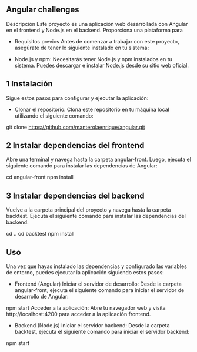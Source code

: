 ## Angular challenges
Descripción
Este proyecto es una aplicación web desarrollada con Angular en el frontend y Node.js en el backend. Proporciona una plataforma para

- Requisitos previos
Antes de comenzar a trabajar con este proyecto, asegúrate de tener lo siguiente instalado en tu sistema:

- Node.js y npm: Necesitarás tener Node.js y npm instalados en tu sistema. Puedes descargar e instalar Node.js desde su sitio web oficial.

## 1 Instalación
Sigue estos pasos para configurar y ejecutar la aplicación:

- Clonar el repositorio: Clona este repositorio en tu máquina local utilizando el siguiente comando:

git clone https://github.com/manterolaenrique/angular.git

## 2 Instalar dependencias del frontend
Abre una terminal y navega hasta la carpeta angular-front. Luego, ejecuta el siguiente comando para instalar las dependencias de Angular:

cd angular-front
npm install

## 3 Instalar dependencias del backend
Vuelve a la carpeta principal del proyecto y navega hasta la carpeta backtest. Ejecuta el siguiente comando para instalar las dependencias del backend:

cd ..
cd backtest
npm install

## Uso
Una vez que hayas instalado las dependencias y configurado las variables de entorno, puedes ejecutar la aplicación siguiendo estos pasos:

- Frontend (Angular)
Iniciar el servidor de desarrollo: Desde la carpeta angular-front, ejecuta el siguiente comando para iniciar el servidor de desarrollo de Angular:

npm start
Acceder a la aplicación: Abre tu navegador web y visita http://localhost:4200 para acceder a la aplicación frontend.

- Backend (Node.js)
Iniciar el servidor backend: Desde la carpeta backtest, ejecuta el siguiente comando para iniciar el servidor backend:

npm start
